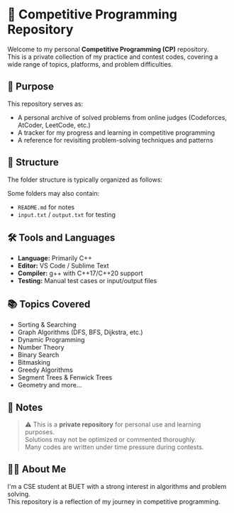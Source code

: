 # 🧠 Competitive Programming Repository

Welcome to my personal **Competitive Programming (CP)** repository.  
This is a private collection of my practice and contest codes, covering a wide range of topics, platforms, and problem difficulties.

## 📌 Purpose

This repository serves as:
- A personal archive of solved problems from online judges (Codeforces, AtCoder, LeetCode, etc.)
- A tracker for my progress and learning in competitive programming
- A reference for revisiting problem-solving techniques and patterns

## 📂 Structure

The folder structure is typically organized as follows:

Some folders may also contain:
- `README.md` for notes
- `input.txt` / `output.txt` for testing

## 🛠️ Tools and Languages

- **Language:** Primarily C++
- **Editor:** VS Code / Sublime Text
- **Compiler:** g++ with C++17/C++20 support
- **Testing:** Manual test cases or input/output files

## 📚 Topics Covered

- Sorting & Searching  
- Graph Algorithms (DFS, BFS, Dijkstra, etc.)  
- Dynamic Programming  
- Number Theory  
- Binary Search  
- Bitmasking  
- Greedy Algorithms  
- Segment Trees & Fenwick Trees  
- Geometry and more...

## 🚧 Notes

> ⚠️ This is a **private repository** for personal use and learning purposes.  
> Solutions may not be optimized or commented thoroughly.  
> Many codes are written under time pressure during contests.

## 🧑‍💻 About Me

I'm a CSE student at BUET with a strong interest in algorithms and problem solving.  
This repository is a reflection of my journey in competitive programming.
